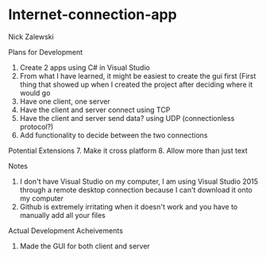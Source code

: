 # Internet-connection-app

Nick Zalewski

Plans for Development
1. Create 2 apps using C# in Visual Studio
2. From what I have learned, it might be easiest to create the gui first (First thing that showed up when I created the project after deciding where it would go
3. Have one client, one server
4. Have the client and server connect using TCP
5. Have the client and server send data? using UDP (connectionless protocol?)
6. Add functionality to decide between the two connections

Potential Extensions
7. Make it cross platform
8. Allow more than just text

Notes
1. I don't have Visual Studio on my computer, I am using Visual Studio 2015 through a remote desktop connection because I can't download it onto my computer
2. Github is extremely irritating when it doesn't work and you have to manually add all your files

Actual Development Acheivements
1. Made the GUI for both client and server
